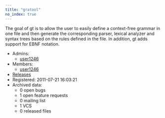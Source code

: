 ```yaml
---
title: "gratool"
no_index: true
---
```


The goal of gt is to allow the user to easily define a context-free grammar in one file and then generate the corresponding parser, lexical analyzer and syntax trees based on the rules defined in the file. In addition, gt adds support for EBNF notation.


* Admins:
  * [user1246](/users/user1246)
* Members:
  * [user1246](/users/user1246)
* [Releases](https://download.ocamlcore.org/gratool)
* Registered: 2011-07-21 16:03:21
* Archived data:
  * 0 open bugs
  * 1 open feature requests
  * 0 mailing list
  * 1 VCS
  * 0 released files
